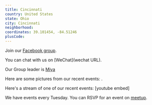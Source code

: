 ```yaml
---
title: Cincinnati
country: United States
state: Ohio
city: Cincinnati
neighborhood: 
coordinates: 39.101454, -84.51246
plusCode:
---
```

Join our [Facebook group](https://www.facebook.com/groups/free.code.camp.cincinnati).

You can chat with us on [WeChat](wechat URL).

Our Group leader is [Miya](freecodecamp.org/miya)

Here are some pictures from our recent events:
![]().

Here's a stream of one of our recent events:
[youtube embed]

We have events every Tuesday. You can RSVP for an event on [meetup](meetupurl).

